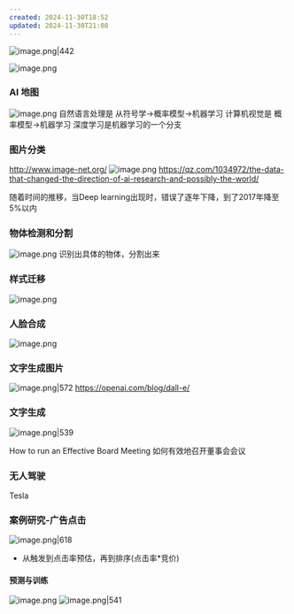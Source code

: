 ```yaml
---
created: 2024-11-30T18:52
updated: 2024-11-30T21:08
---
```

![image.png|442](https://gitee.com/zhang-junjie123/picture/raw/master/image/20241130185342.png)

![image.png](https://gitee.com/zhang-junjie123/picture/raw/master/image/20241130185342.png)

### AI 地图
![image.png](https://gitee.com/zhang-junjie123/picture/raw/master/image/20241130185458.png)
自然语言处理是 从符号学->概率模型->机器学习
计算机视觉是 概率模型->机器学习
深度学习是机器学习的一个分支

### 图片分类
http://www.image-net.org/
![image.png](https://gitee.com/zhang-junjie123/picture/raw/master/image/20241130185949.png)
https://qz.com/1034972/the-data-that-changed-the-direction-of-ai-research-and-possibly-the-world/

随着时间的推移，当Deep learning出现时，错误了逐年下降，到了2017年降至5%以内

### 物体检测和分割
![image.png](https://gitee.com/zhang-junjie123/picture/raw/master/image/20241130190750.png)
识别出具体的物体，分割出来

### 样式迁移
![image.png](https://gitee.com/zhang-junjie123/picture/raw/master/image/20241130190829.png)

### 人脸合成
![image.png](https://gitee.com/zhang-junjie123/picture/raw/master/image/20241130190909.png)

### 文字生成图片
![image.png|572](https://gitee.com/zhang-junjie123/picture/raw/master/image/20241130210204.png)
https://openai.com/blog/dall-e/
### 文字生成
![image.png|539](https://gitee.com/zhang-junjie123/picture/raw/master/image/20241130210256.png)

How to run an Effective Board Meeting
如何有效地召开董事会会议

### 无人驾驶
Tesla

### 案例研究-广告点击
![image.png|618](https://gitee.com/zhang-junjie123/picture/raw/master/image/20241130210523.png)
- 从触发到点击率预估，再到排序(点击率\*竞价)

#### 预测与训练
![image.png](https://gitee.com/zhang-junjie123/picture/raw/master/image/20241130210628.png)
![image.png|541](https://gitee.com/zhang-junjie123/picture/raw/master/image/20241130210805.png)
